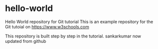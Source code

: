 # hello-world
Hello World repository for Git tutorial
This is an example repository for the Git tutoial on https://www.w3schools.com

This repository is built step by step in the tutorial.
sankarkumar
now updated from github
